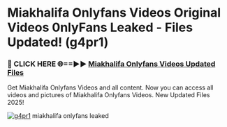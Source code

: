 # Miakhalifa Onlyfans Videos Original Videos 0nlyFans Leaked - Files Updated! (g4pr1)

<h3>🔴 CLICK HERE 🌐==►► <a href="https://tinyurl.com/2wckxsce" rel="nofollow">Miakhalifa Onlyfans Videos Updated Files</a></h3>

Get Miakhalifa Onlyfans Videos and all content. Now you can access all videos and pictures of Miakhalifa Onlyfans Videos. New Updated Files 2025!

[![g4pr1](https://i.imgur.com/AFduVYN.gif)](https://tinyurl.com/2wckxsce)
miakhalifa onlyfans leaked